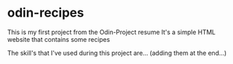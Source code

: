 # odin-recipes
This is my first project from the Odin-Project resume
It's a simple HTML website that contains some recipes 

The skill's that I've used during this project are...
(adding them at the end...)
